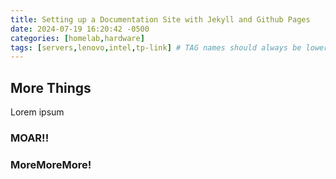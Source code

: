 ```yaml
---
title: Setting up a Documentation Site with Jekyll and Github Pages
date: 2024-07-19 16:20:42 -0500
categories: [homelab,hardware]
tags: [servers,lenovo,intel,tp-link] # TAG names should always be lower case
---
```


## More Things

Lorem ipsum

### MOAR!!

### MoreMoreMore!
